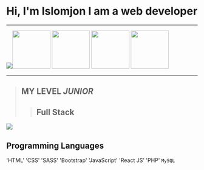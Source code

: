# Hi, I'm Islomjon  I am a web developer 

<hr>

<img src="https://media4.giphy.com/media/EUzxFv6gsWoOLNP4dD/100.webp?cid=ecf05e47lut364fwguqleg2tn0vunfuaiqrjt440svh8yqw1&ep=v1_gifs_related&rid=100.webp&ct=g" ><img src="https://media3.giphy.com/media/5y7FpPxYqpzq95enlN/200.webp?cid=ecf05e47lut364fwguqleg2tn0vunfuaiqrjt440svh8yqw1&ep=v1_gifs_related&rid=200.webp&ct=g" height="100"> <img src="https://media4.giphy.com/media/4nEX49exKktpOubjhI/giphy.gif?cid=ecf05e47u0zvolgjoekrffnb7r40cwkg2qig0f3f6io2cujo&ep=v1_gifs_search&rid=giphy.gif&ct=g" height="100"> <img src="https://media1.giphy.com/media/3ohs7PkZA1zW6INHAA/giphy.gif?cid=ecf05e470v24fng0qtwnf7po57kfmzmma3tc6yry3cvr9njl&ep=v1_gifs_search&rid=giphy.gif&ct=g" height="100"> <img src="https://media1.giphy.com/media/3o6fIWe9NNrVJHbygw/200.webp?cid=ecf05e47yl076dofansji9h2z56ciju8javriwg8xgaulalq&ep=v1_gifs_related&rid=200.webp&ct=g" height="100">


<hr>

> ## MY LEVEL _JUNIOR_
>> ## Full Stack

<img src="https://encrypted-tbn0.gstatic.com/images?q=tbn:ANd9GcS-X05ahxFOrovDPj17QakxksEZXHv6fArgKQ&usqp=CAU">

## Programming Languages

'HTML' 'CSS' 'SASS' 'Bootstrap' 'JavaScript' 'React JS' 'PHP' `MySQL` 
